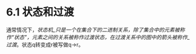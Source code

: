 # 6.1 状态和过渡

通常情况下，_状态机_只是一个在集合下的二进制关系，除了集合中的元素被称作“状态”，元素之间的关系被称作过渡状态，在过渡关系中的图中的箭头被称作_过渡_。状态q转变成r被写做q→r。

